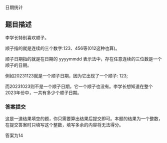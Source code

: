 日期统计
## 题目描述
李学长特别喜欢顺子。

顺子指的就是连续的三个数字:123、456等(012这种也算)。

顺子日期指的就是在日期的 yyyymmdd 表示法中，存在任意连续的三位数是一个顺子的日期。

例如20231123就是一个顺子日期，因为它出现了一个顺子: 123; 

而20231023则不是一个顺子日期，它一个顺子也没有。李学长想知道在整个2023年份中，一共有多少个顺子日期。
### 答案提交
这是一道结果填空的题，你只需要算出结果后提交即可。本题的结果为一个整数，在提交答案时只填写这个整数，填写多余的内容将无法得分。

答案为14
